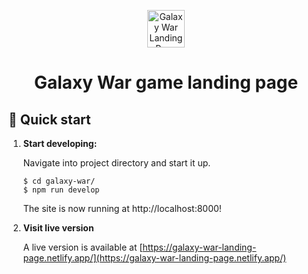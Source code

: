 <p align="center">
  <a href="https://galaxy-war-landing-page.netlify.app/">
    <img alt="Galaxy War Landing Page" src="https://res.cloudinary.com/zentai-consulting/image/upload/v1630321762/game-landing-page/logo_iigm6c.png" width="60" />
  </a>
</p>
<h1 align="center">
  Galaxy War game landing page
</h1>

## 🚀 Quick start

1.  **Start developing:**

    Navigate into project directory and start it up.

    ```shell
    $ cd galaxy-war/
    $ npm run develop
    ```

    The site is now running at http://localhost:8000!

2.  **Visit live version**

    A live version is available at [https://galaxy-war-landing-page.netlify.app/](https://galaxy-war-landing-page.netlify.app/)
